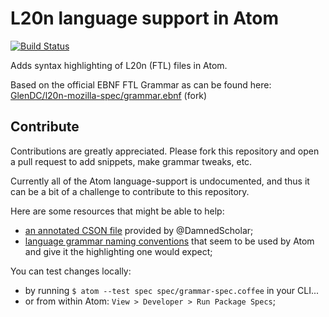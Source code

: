 # L20n language support in Atom

[![Build Status](https://travis-ci.org/polylingo/l20n.atom.svg?branch=master)](https://travis-ci.org/polylingo/l20n.atom)

Adds syntax highlighting of L20n (FTL) files in Atom.

Based on the official EBNF FTL Grammar as can be found here:
[GlenDC/l20n-mozilla-spec/grammar.ebnf](https://github.com/GlenDC/l20n-mozilla-spec/blob/master/grammar.ebnf) (fork)

## Contribute

Contributions are greatly appreciated. Please fork this repository and open a pull request to add snippets, make grammar tweaks, etc.

Currently all of the Atom language-support is undocumented,
and thus it can be a bit of a challenge to contribute to this repository.

Here are some resources that might be able to help:

+ [an annotated CSON file]( https://gist.github.com/DamnedScholar/622926bcd222eb1ddc483d12103fd315) provided by @DamnedScholar;
+ [language grammar naming conventions]( http://manual.macromates.com/en/language_grammars#naming_conventions) that seem to be used by Atom and give it the highlighting one would expect;

You can test changes locally:

+ by running `$ atom --test spec spec/grammar-spec.coffee` in your CLI...
+ or from within Atom: `View > Developer > Run Package Specs`;
